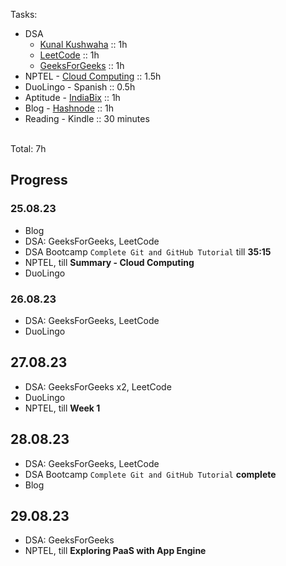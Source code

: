 Tasks:
- DSA
  - [Kunal Kushwaha](https://www.youtube.com/playlist?list=PL9gnSGHSqcnr_DxHsP7AW9ftq0AtAyYqJ) :: 1h
  - [LeetCode](https://leetcode.com/problemset/all/?page=1&sorting=W3sic29ydE9yZGVyIjoiREVTQ0VORElORyIsIm9yZGVyQnkiOiJBQ19SQVRFIn1d&difficulty=EASY&listId=wpwgkgt) :: 1h
  - [GeeksForGeeks](https://practice.geeksforgeeks.org/problem-of-the-day) :: 1h
- NPTEL - [Cloud Computing](https://onlinecourses.nptel.ac.in/noc23_cs90/course) :: 1.5h
- DuoLingo - Spanish :: 0.5h
- Aptitude - [IndiaBix](https://www.indiabix.com/aptitude/problems-on-trains/) :: 1h
- Blog - [Hashnode](https://hashnode.com/@sayan713) :: 1h
- Reading - Kindle :: 30 minutes

<br> Total: 7h

## Progress
### 25.08.23
- Blog
- DSA: GeeksForGeeks, LeetCode
- DSA Bootcamp `Complete Git and GitHub Tutorial` till **35:15**
- NPTEL, till **Summary - Cloud Computing**
- DuoLingo

### 26.08.23
- DSA: GeeksForGeeks, LeetCode
- DuoLingo

## 27.08.23
- DSA: GeeksForGeeks x2, LeetCode
- DuoLingo
- NPTEL, till **Week 1**

## 28.08.23
- DSA: GeeksForGeeks, LeetCode
- DSA Bootcamp `Complete Git and GitHub Tutorial` **complete**
- Blog

## 29.08.23
- DSA: GeeksForGeeks
- NPTEL, till **Exploring PaaS with App Engine**
